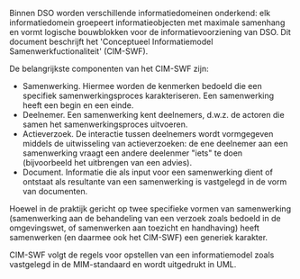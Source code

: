 Binnen DSO worden verschillende informatiedomeinen onderkend: elk informatiedomein groepeert informatieobjecten met maximale samenhang en vormt logische bouwblokken voor de informatievoorziening van DSO. Dit document beschrijft het 'Conceptueel Informatiemodel Samenwerkfuctionaliteit' (CIM-SWF).

De belangrijkste componenten van het CIM-SWF zijn:
 - Samenwerking. Hiermee worden de kenmerken bedoeld die een specifiek samenwerkingsproces karakteriseren. Een samenwerking heeft een begin en een einde.
 - Deelnemer. Een samenwerking kent deelnemers, d.w.z. de actoren die samen het samenwerkingsproces uitvoeren.
 - Actieverzoek. De interactie tussen deelnemers wordt vormgegeven middels de uitwisseling van actieverzoeken: de ene deelnemer aan een samenwerking vraagt een andere deelenmer "iets" te doen (bijvoorbeeld het uitbrengen van een advies).
 - Document. Informatie die als input voor een samenwerking dient of ontstaat als resultante van een samenwerking is vastgelegd in de vorm van documenten.

Hoewel in de praktijk gericht op twee specifieke vormen van samenwerking (samenwerking aan de behandeling van een verzoek zoals bedoeld in de omgevingswet, of samenwerken aan toezicht en handhaving)
heeft samenwerken (en daarmee ook het CIM-SWF) een generiek karakter.

CIM-SWF volgt de regels voor opstellen van een informatiemodel zoals vastgelegd in de MIM-standaard en wordt uitgedrukt in UML.
